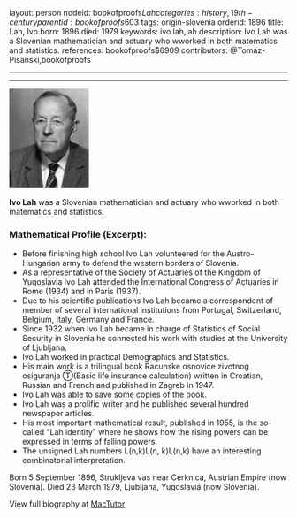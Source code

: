 layout: person
nodeid: bookofproofs$Lah
categories: history,19th-century
parentid: bookofproofs$603
tags: origin-slovenia
orderid: 1896
title: Lah, Ivo
born: 1896
died: 1979
keywords: ivo lah,lah
description: Ivo Lah was a Slovenian mathematician and actuary who wworked in both matematics and statistics.
references: bookofproofs$6909
contributors: @Tomaz-Pisanski,bookofproofs

---



---

![Lah.jpg](https://github.com/bookofproofs/bookofproofs.github.io/blob/main/_sources/_assets/images/portraits/Lah.jpg?raw=true)

**Ivo Lah** was a Slovenian mathematician and actuary who wworked in both matematics and statistics.

### Mathematical Profile (Excerpt):
* Before finishing high school Ivo Lah volunteered for the Austro-Hungarian army to defend the western borders of Slovenia.
* As a representative of the Society of Actuaries of the Kingdom of Yugoslavia Ivo Lah attended the International Congress of Actuaries in Rome (1934) and in Paris (1937).
* Due to his scientific publications Ivo Lah became a correspondent of member of several international institutions from Portugal, Switzerland, Belgium, Italy, Germany and France.
* Since 1932 when Ivo Lah became in charge of Statistics of Social Security in Slovenia he connected his work with studies at the University of Ljubljana.
* Ivo Lah worked in practical Demographics and Statistics.
* His main work is a trilingual book Racunske osnovice zivotnog osiguranja Ⓣ(Basic life insurance calculation) written in Croatian, Russian and French and published in Zagreb in 1947.
* Ivo Lah was able to save some copies of the book.
* Ivo Lah was a prolific writer and he published several hundred newspaper articles.
* His most important mathematical result, published in 1955, is the so-called "Lah identity" where he shows how the rising powers can be expressed in terms of falling powers.
* The unsigned Lah numbers L(n,k)L(n, k)L(n,k) have an interesting combinatorial interpretation.

Born 5 September 1896, Strukljeva vas near Cerknica, Austrian Empire (now Slovenia). Died 23 March 1979, Ljubljana, Yugoslavia (now Slovenia).

View full biography at [MacTutor](https://mathshistory.st-andrews.ac.uk/Biographies/Lah/)

